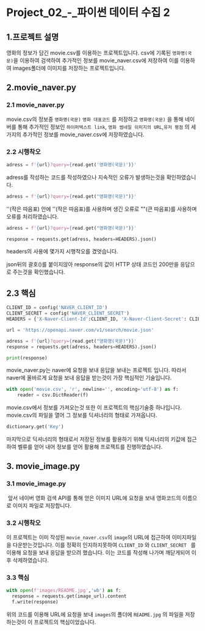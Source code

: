 # Project_02_-_파이썬 데이터 수집 2

## 1.프로젝트 설명

영화의 정보가 담긴 movie.csv를 이용하는 프로젝트입니다. csv에 기록된 `영화명(국문)`을 이용하여 검색하여 추가적인 정보를 movie_naver.csv에 저장하여 이를 이용하여 images폴더에 이미지를 저장하는 프로젝트입니다.

## 2.movie_naver.py

### 2.1 movie_naver.py

movie.csv의 정보중 `영화명(국문)` `영화 대표코드` 를 저장하고 `영화명(국문)` 을 통해 네이버를 통해 추가적인 정보인  `하이퍼텍스트 link`, `영화 썸네일 이미지의 URL`,` 유저 평점 ` 의 세가지의 추가적인 정보를 movie_naver.csv에 저장하였습니다.



### 2.2 시행착오

```python
adress = f'{url}?query={read.get('영화명(국문)')}'
```

adress를 작성하는 코드를 작성하였으나 지속적인 오류가 발생하는것을 확인하였습니다.



```python
adress = f'{url}?query={read.get("영화명(국문)")}'
```

''(작은 따음표) 안에 ''(작은 따음표)를 사용하며 생긴 오류로 ""(큰 따음표)를 사용하며 오류를 처리하였습니다.



```python
adress = f'{url}?query={read.get("영화명(국문)")}'

response = requests.get(adress, headers=HEADERS).json()
```

headers의 사용에 몇가지 시행착오를 겼엇습니다. 

json뒤의 괄호()를 붙이지않아 response의 값이 HTTP 상태 코드인 200만을 응답으로 주는것을 확인했습니다.



## 2.3 핵심

```python
CLIENT_ID = config('NAVER_CLIENT_ID')
CLIENT_SECRET = config('NAVER_CLIENT_SECRET')
HEADERS = {'X-Naver-Client-Id':CLIENT_ID, 'X-Naver-Client-Secret': CLIENT_SECRET}

url = 'https://openapi.naver.com/v1/search/movie.json'

adress = f'{url}?query={read.get("영화명(국문)")}'
response = requests.get(adress, headers=HEADERS).json()

print(response)
```

 movie_naver.py는 naver에 요청을 보내 응답을 보내는 프로젝트 입니다. 따라서 naver에 올바르게 요청을 보내 응답을 받는것이 가장 핵심적인 기술입니다.



```python
with open('movie.csv', 'r', newline='', encoding='utf-8') as f:
    reader = csv.DictReader(f)
```

 movie.csv에서 정보를 가져오는것 또한 이 프로젝트의 핵심기술중 하나입니다. movie.csv의 파일을 열어 그 정보를 딕셔너리의 형태로 가져옵니다.



```python
dictionary.get('Key')
```

 마지막으로 딕셔너리의 형태로서 저장된 정보를 활용하기 위해 딕셔너리의 키값에 접근하여 벨류를 얻어 내어 정보를 얻어 활용해 프로젝트를 진행하였습니다.



## 3. movie_image.py

### 3.1 movie_image.py

​	앞서 네이버 영화 검색 API를 통해 얻은 이미지 URL에 요청을 보내 영화코드의 이름으로 이미지 파일로 저장합니다.



### 3.2 시행착오

 이 프로젝트는 이미 작성된 `movie_naver.csv`의 `image`의  URL에 접근하여 이미지파일을 다운받는것입니다. 이를 정확히 인지하지못하여 `CLIENT_ID` 와 `CLIENT_SECRET ` 를 이용해 요청을 보내 응답을 받으려 했습니다.  이는 코드를 작성해 나가며 깨닫게되어 이후 삭제하였습니다.



### 3.3 핵심

  ```python
with open(f'images/README.jpg','wb') as f:
	response = requests.get(image_url).content
	f.write(response)
  ```

위의 코드를 이용해 URL에 요청을 보내 `images`의 폴더에 `README.jpg` 의 파일을 저장하는것이 이 프로젝트의 핵심이었습니다. 